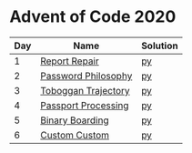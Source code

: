 # Advent of Code 2020

|Day|Name|Solution|
|---|---|---|
|1|[Report Repair](https://adventofcode.com/2020/day/1)|[py](/2020/python/day1.py)|
|2|[Password Philosophy](https://adventofcode.com/2020/day/2)|[py](/2020/python/day2.py)|
|3|[Toboggan Trajectory](https://adventofcode.com/2020/day/3)|[py](/2020/python/day3.py)|
|4|[Passport Processing](https://adventofcode.com/2020/day/4)|[py](/2020/python/day4.py)|
|5|[Binary Boarding](https://adventofcode.com/2020/day/5)|[py](/2020/python/day5.py)|
|6|[Custom Custom](https://adventofcode.com/2020/day/6)|[py](/2020/python/day6.py)|
